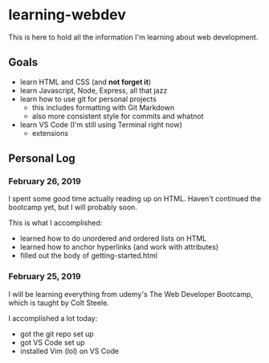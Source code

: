 # learning-webdev
This is here to hold all the information I'm learning about web development.

## Goals
- learn HTML and CSS (and **not forget it**)
- learn Javascript, Node, Express, all that jazz
- learn how to use git for personal projects
    - this includes formatting with Git Markdown
    - also more consistent style for commits and whatnot
- learn VS Code (I'm still using Terminal right now)
    - extensions

## Personal Log
### February 26, 2019
I spent some good time actually reading up on HTML. Haven't continued the bootcamp yet,
but I will probably soon. 

This is what I accomplished:
- learned how to do unordered and ordered lists on HTML
- learned how to anchor hyperlinks (and work with attributes)
- filled out the body of getting-started.html

### February 25, 2019
I will be learning everything from udemy's The Web Developer Bootcamp, which is taught by
Colt Steele.

I accomplished a lot today:
- got the git repo set up
- got VS Code set up
- installed Vim (lol) on VS Code